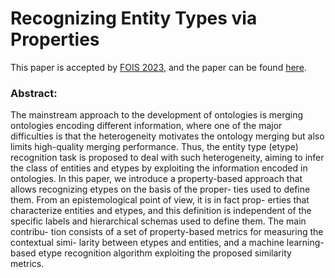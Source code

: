 
# Recognizing Entity Types via Properties

This paper is accepted by [FOIS 2023](https://fois2023.griis.ca/), and the paper can be found [here](https://arxiv.org/abs/2304.07910).


### Abstract:
The mainstream approach to the development of ontologies is merging ontologies encoding different information, where one of the major difficulties is that the heterogeneity motivates the ontology merging but also limits high-quality merging performance. Thus, the entity type (etype) recognition task is proposed to deal with such heterogeneity, aiming to infer the class of entities and etypes by exploiting the information encoded in ontologies. In this paper, we introduce a property-based approach that allows recognizing etypes on the basis of the proper- ties used to define them. From an epistemological point of view, it is in fact prop- erties that characterize entities and etypes, and this definition is independent of the specific labels and hierarchical schemas used to define them. The main contribu- tion consists of a set of property-based metrics for measuring the contextual simi- larity between etypes and entities, and a machine learning-based etype recognition algorithm exploiting the proposed similarity metrics.

